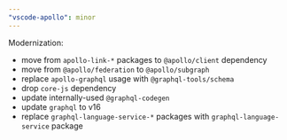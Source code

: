 ```yaml
---
"vscode-apollo": minor
---
```


Modernization:

- move from `apollo-link-*` packages to `@apollo/client` dependency
- move from `@apollo/federation` to `@apollo/subgraph`
- replace `apollo-graphql` usage with `@graphql-tools/schema`
- drop `core-js` dependency
- update internally-used `@graphql-codegen`
- update `graphql` to v16
- replace `graphql-language-service-*` packages with `graphql-language-service` package
